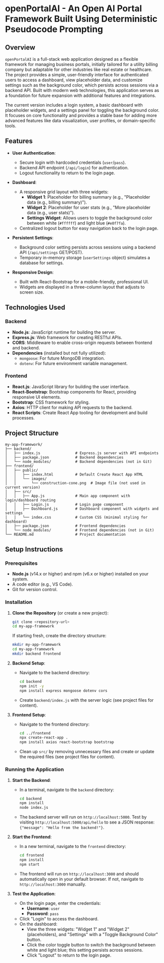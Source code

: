 # openPortalAI - An Open AI Portal Framework Built Using Deterministic Pseudocode Prompting


## Overview

`openPortalAI` is a full-stack web application designed as a flexible framework for managing business portals, initially tailored for a utility billing company but adaptable for other industries like real estate or healthcare. The project provides a simple, user-friendly interface for authenticated users to access a dashboard, view placeholder data, and customize settings such as the background color, which persists across sessions via a backend API. Built with modern web technologies, this application serves as a foundation for future expansion with additional features and integrations.

The current version includes a login system, a basic dashboard with placeholder widgets, and a settings panel for toggling the background color. It focuses on core functionality and provides a stable base for adding more advanced features like data visualization, user profiles, or domain-specific tools.

## Features

- **User Authentication**:
  - Secure login with hardcoded credentials (`user`/`pass`).
  - Backend API endpoint (`/api/login`) for authentication.
  - Logout functionality to return to the login page.

- **Dashboard**:
  - A responsive grid layout with three widgets:
    - **Widget 1**: Placeholder for billing summary (e.g., "Placeholder data (e.g., billing summary)").
    - **Widget 2**: Placeholder for user stats (e.g., "More placeholder data (e.g., user stats)").
    - **Settings Widget**: Allows users to toggle the background color between white (`#ffffff`) and light blue (`#e0f7fa`).
  - Centralized logout button for easy navigation back to the login page.

- **Persistent Settings**:
  - Background color setting persists across sessions using a backend API (`/api/settings` GET/POST).
  - Temporary in-memory storage (`userSettings` object) simulates a database for settings.

- **Responsive Design**:
  - Built with React-Bootstrap for a mobile-friendly, professional UI.
  - Widgets are displayed in a three-column layout that adjusts to screen size.

## Technologies Used

### Backend
- **Node.js**: JavaScript runtime for building the server.
- **Express.js**: Web framework for creating RESTful APIs.
- **CORS**: Middleware to enable cross-origin requests between frontend and backend.
- **Dependencies** (installed but not fully utilized):
  - `mongoose`: For future MongoDB integration.
  - `dotenv`: For future environment variable management.

### Frontend
- **React.js**: JavaScript library for building the user interface.
- **React-Bootstrap**: Bootstrap components for React, providing responsive UI elements.
- **Bootstrap**: CSS framework for styling.
- **Axios**: HTTP client for making API requests to the backend.
- **React Scripts**: Create React App tooling for development and build processes.

## Project Structure

```
my-app-framework/
├── backend/
│   ├── index.js                # Express.js server with API endpoints
│   ├── package.json            # Backend dependencies
│   └── node_modules/           # Backend dependencies (not in Git)
├── frontend/
│   ├── public/
│   │   ├── index.html          # Default Create React App HTML
│   │   └── images/
│   │       └── construction-cone.png  # Image file (not used in current version)
│   ├── src/
│   │   ├── App.js              # Main app component with login/dashboard routing
│   │   ├── Login.js            # Login page component
│   │   ├── Dashboard.js        # Dashboard component with widgets and settings
│   │   └── index.css           # Custom CSS (minimal styling for dashboard)
│   ├── package.json            # Frontend dependencies
│   └── node_modules/           # Frontend dependencies (not in Git)
└── README.md                   # Project documentation
```

## Setup Instructions

### Prerequisites
- **Node.js** (v14.x or higher) and npm (v6.x or higher) installed on your system.
- A code editor (e.g., VS Code).
- Git for version control.

### Installation

1. **Clone the Repository** (or create a new project):
   ```bash
   git clone <repository-url>
   cd my-app-framework
   ```
   If starting fresh, create the directory structure:
   ```bash
   mkdir my-app-framework
   cd my-app-framework
   mkdir backend frontend
   ```

2. **Backend Setup**:
   - Navigate to the backend directory:
     ```bash
     cd backend
     npm init -y
     npm install express mongoose dotenv cors
     ```
   - Create `backend/index.js` with the server logic (see project files for content).

3. **Frontend Setup**:
   - Navigate to the frontend directory:
     ```bash
     cd ../frontend
     npx create-react-app .
     npm install axios react-bootstrap bootstrap
     ```
   - Clean up `src/` by removing unnecessary files and create or update the required files (see project files for content).

### Running the Application

1. **Start the Backend**:
   - In a terminal, navigate to the `backend` directory:
     ```bash
     cd backend
     npm install
     node index.js
     ```
   - The backend server will run on `http://localhost:5000`. Test by visiting `http://localhost:5000/api/hello` to see a JSON response: `{"message": "Hello from the backend!"}`.

2. **Start the Frontend**:
   - In a new terminal, navigate to the `frontend` directory:
     ```bash
     cd frontend
     npm install
     npm start
     ```
   - The frontend will run on `http://localhost:3000` and should automatically open in your default browser. If not, navigate to `http://localhost:3000` manually.

3. **Test the Application**:
   - On the login page, enter the credentials:
     - **Username**: `user`
     - **Password**: `pass`
   - Click "Login" to access the dashboard.
   - On the dashboard:
     - View the three widgets: "Widget 1" and "Widget 2" (placeholders), and "Settings" with a "Toggle Background Color" button.
     - Click the color toggle button to switch the background between white and light blue; this setting persists across sessions.
     - Click "Logout" to return to the login page.
